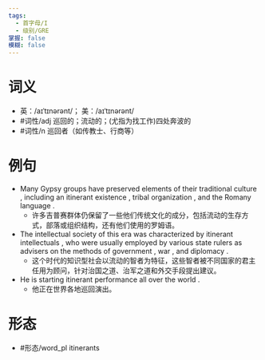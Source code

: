 ```yaml
---
tags:
  - 首字母/I
  - 级别/GRE
掌握: false
模糊: false
---
```

# 词义
- 英：/aɪˈtɪnərənt/； 美：/aɪˈtɪnərənt/
- #词性/adj  巡回的；流动的；(尤指为找工作)四处奔波的
- #词性/n  巡回者（如传教士、行商等）
# 例句
- Many Gypsy groups have preserved elements of their traditional culture , including an itinerant existence , tribal organization , and the Romany language .
	- 许多吉普赛群体仍保留了一些他们传统文化的成分，包括流动的生存方式，部落或组织结构，还有他们使用的罗姆语。
- The intellectual society of this era was characterized by itinerant intellectuals , who were usually employed by various state rulers as advisers on the methods of government , war , and diplomacy .
	- 这个时代的知识型社会以流动的智者为特征，这些智者被不同国家的君主任用为顾问，针对治国之道、治军之道和外交手段提出建议。
- He is starting itinerant performance all over the world .
	- 他正在世界各地巡回演出。
# 形态
- #形态/word_pl itinerants
